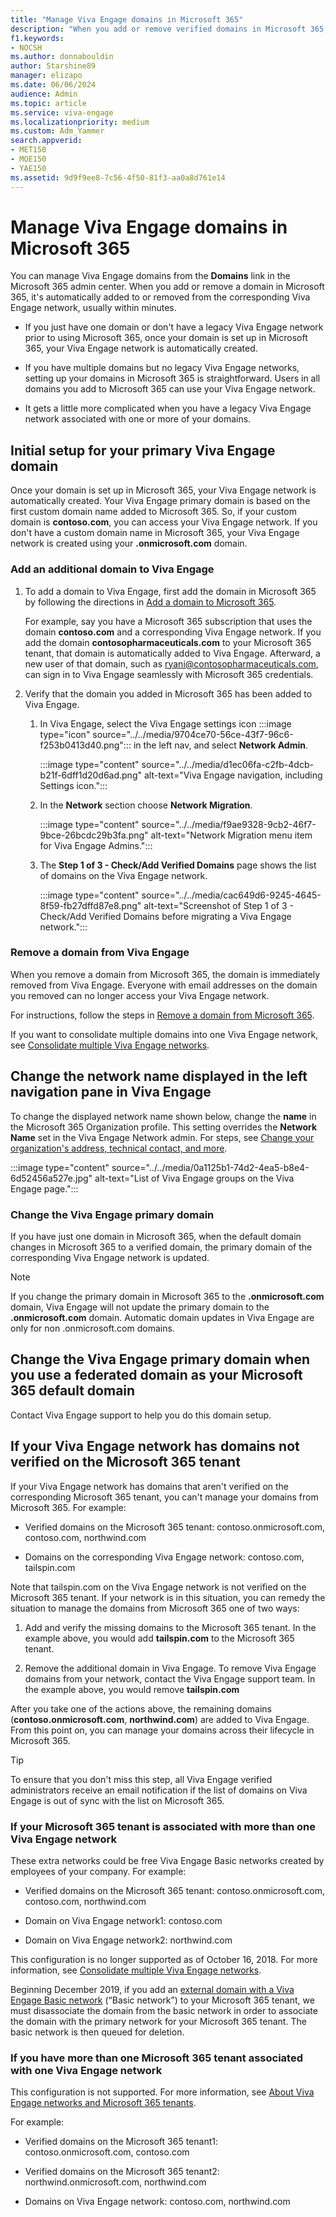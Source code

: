 ```yaml
---
title: "Manage Viva Engage domains in Microsoft 365"
description: "When you add or remove verified domains in Microsoft 365, they are automatically added or removed from your Viva Engage network."
f1.keywords:
- NOCSH
ms.author: donnabouldin
author: Starshine89
manager: elizapo
ms.date: 06/06/2024
audience: Admin
ms.topic: article
ms.service: viva-engage
ms.localizationpriority: medium
ms.custom: Adm_Yammer
search.appverid:
- MET150
- MOE150
- YAE150
ms.assetid: 9d9f9ee8-7c56-4f50-81f3-aa0a8d761e14
---
```


# Manage Viva Engage domains in Microsoft 365

You can manage Viva Engage domains from the **Domains** link in the Microsoft 365 admin center. When you add or remove a domain in Microsoft 365, it's automatically added to or removed from the corresponding Viva Engage network, usually within minutes.
  
- If you just have one domain or don't have a legacy Viva Engage network prior to using Microsoft 365, once your domain is set up in Microsoft 365, your Viva Engage network is automatically created.

- If you have multiple domains but no legacy Viva Engage networks, setting up your domains in Microsoft 365 is straightforward. Users in all domains you add to Microsoft 365 can use your Viva Engage network.

- It gets a little more complicated when you have a legacy Viva Engage network associated with one or more of your domains.

## Initial setup for your primary Viva Engage domain

Once your domain is set up in Microsoft 365, your Viva Engage network is automatically created. Your Viva Engage primary domain is based on the first custom domain name added to Microsoft 365. So, if your custom domain is **contoso.com**, you can access your Viva Engage network. If you don't have a custom domain name in Microsoft 365, your Viva Engage network is created using your **.onmicrosoft.com** domain.

### Add an additional domain to Viva Engage

1. To add a domain to Viva Engage, first add the domain in Microsoft 365 by following the directions in [Add a domain to Microsoft 365](/microsoft-365/admin/setup/add-domain).

    For example, say you have a Microsoft 365 subscription that uses the domain **contoso.com** and a corresponding Viva Engage network. If you add the domain **contosopharmaceuticals.com** to your Microsoft 365 tenant, that domain is automatically added to Viva Engage. Afterward, a new user of that domain, such as ryani@contosopharmaceuticals.com, can sign in to Viva Engage seamlessly with Microsoft 365 credentials.

2. Verify that the domain you added in Microsoft 365 has been added to Viva Engage.  
  
    1. In Viva Engage, select the Viva Engage settings icon :::image type="icon" source="../../media/9704ce70-56ce-43f7-96c6-f253b0413d40.png"::: in the left nav, and select **Network Admin**.

       :::image type="content" source="../../media/d1ec06fa-c2fb-4dcb-b21f-6dff1d20d6ad.png" alt-text="Viva Engage navigation, including Settings icon.":::
  
    1. In the **Network** section choose **Network Migration**.

       :::image type="content" source="../../media/f9ae9328-9cb2-46f7-9bce-26bcdc29b3fa.png" alt-text="Network Migration menu item for Viva Engage Admins.":::
  
    1. The **Step 1 of 3 - Check/Add Verified Domains** page shows the list of domains on the Viva Engage network.

       :::image type="content" source="../../media/cac649d6-9245-4645-8f59-fb27dffd87e8.png" alt-text="Screenshot of Step 1 of 3 - Check/Add Verified Domains before migrating a Viva Engage network.":::
  
### Remove a domain from Viva Engage

When you remove a domain from Microsoft 365, the domain is immediately removed from Viva Engage. Everyone with email addresses on the domain you removed can no longer access your Viva Engage network.

For instructions, follow the steps in [Remove a domain from Microsoft 365](/microsoft-365/admin/get-help-with-domains/remove-a-domain).

If you want to consolidate multiple domains into one Viva Engage network, see [Consolidate multiple Viva Engage networks](consolidate-multiple-networks.md).

## Change the network name displayed in the left navigation pane in Viva Engage

To change the displayed network name shown below, change the **name** in the Microsoft 365 Organization profile. This setting overrides the **Network Name** set in the Viva Engage Network admin. For steps, see [Change your organization's address, technical contact, and more](/microsoft-365/admin/manage/change-address-contact-and-more).

   :::image type="content" source="../../media/0a1125b1-74d2-4ea5-b8e4-6d52456a527e.jpg" alt-text="List of Viva Engage groups on the Viva Engage page.":::
  
### Change the Viva Engage primary domain

If you have just one domain in Microsoft 365, when the default domain changes in Microsoft 365 to a verified domain, the primary domain of the corresponding Viva Engage network is updated.

   >[!NOTE]
   >If you change the primary domain in Microsoft 365 to the **.onmicrosoft.com** domain, Viva Engage will not update the primary domain to the **.onmicrosoft.com** domain. Automatic domain updates in Viva Engage are only for non .onmicrosoft.com domains.

## Change the Viva Engage primary domain when you use a federated domain as your Microsoft 365 default domain

Contact Viva Engage support to help you do this domain setup.

## If your Viva Engage network has domains not verified on the Microsoft 365 tenant

If your Viva Engage network has domains that aren't verified on the corresponding Microsoft 365 tenant, you can't manage your domains from Microsoft 365. For example:
  
- Verified domains on the Microsoft 365 tenant: contoso.onmicrosoft.com, contoso.com, northwind.com

- Domains on the corresponding Viva Engage network: contoso.com, tailspin.com

Note that tailspin.com on the Viva Engage network is not verified on the Microsoft 365 tenant. If your network is in this situation, you can remedy the situation to manage the domains from Microsoft 365 one of two ways:
  
1. Add and verify the missing domains to the Microsoft 365 tenant. In the example above, you would add **tailspin.com** to the Microsoft 365 tenant.

2. Remove the additional domain in Viva Engage. To remove Viva Engage domains from your network, contact the Viva Engage support team. In the example above, you would remove **tailspin.com**

After you take one of the actions above, the remaining domains (**contoso.onmicrosoft.com**, **northwind.com**) are added to Viva Engage. From this point on, you can manage your domains across their lifecycle in Microsoft 365.
  
> [!TIP]
> To ensure that you don't miss this step, all Viva Engage verified administrators receive an email notification if the list of domains on Viva Engage is out of sync with the list on Microsoft 365.
  
### If your Microsoft 365 tenant is associated with more than one Viva Engage network

These extra networks could be free Viva Engage Basic networks created by employees of your company. For example:
  
- Verified domains on the Microsoft 365 tenant: contoso.onmicrosoft.com, contoso.com, northwind.com

- Domain on Viva Engage network1: contoso.com

- Domain on Viva Engage network2: northwind.com

This configuration is no longer supported as of October 16, 2018. For more information, see [Consolidate multiple Viva Engage networks](consolidate-multiple-networks.md).

Beginning December 2019, if you add an [external domain with a Viva Engage Basic network](add-basic-domains-to-office-365.md) (“Basic network”) to your Microsoft 365 tenant, we must disassociate the domain from the basic network in order to associate the domain with the primary network for your Microsoft 365 tenant. The basic network is then queued for deletion.

### If you have more than one Microsoft 365 tenant associated with one Viva Engage network

This configuration is not supported. For more information, see [About Viva Engage networks and Microsoft 365 tenants](../engage-microsoft-365-groups.md).

For example:
  
- Verified domains on the Microsoft 365 tenant1: contoso.onmicrosoft.com, contoso.com

- Verified domains on the Microsoft 365 tenant2: northwind.onmicrosoft.com, northwind.com

- Domains on Viva Engage network: contoso.com, northwind.com
